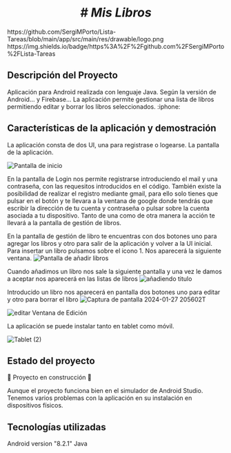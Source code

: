 <h1 align="center"><em> # Mis Libros </em> </h1>
https://github.com/SergiMPorto/Lista-Tareas/blob/main/app/src/main/res/drawable/logo.png
https://img.shields.io/badge/https%3A%2F%2Fgithub.com%2FSergiMPorto%2FLista-Tareas

<h2>Descripción del Proyecto</h2>
Aplicación para Android realizada con lenguaje Java. Según la versión de Android... y Firebase...
La aplicación permite gestionar una lista de libros permitiendo editar y borrar los libros seleccionados. :iphone:

<h2>Características de la aplicación y demostración</h2>
La aplicación consta de dos UI, una para registrase o logearse. La pantalla de la aplicación.

![Pantalla de inicio](https://github.com/SergiMPorto/Lista-Tareas/assets/121488207/1d02b6e7-779b-43cd-b9bc-3361c26f919d)

En la pantalla de Login nos permite registrarse introduciendo el mail y una contraseña, con las requesitos introducidos en el código. 
También existe la posibilidad de realizar el registro mediante gmail, para ello solo tienes que pulsar en el botón y te llevara a la ventana de google donde tendrás que escribir la dirección de tu cuenta y contraseña o pulsar sobre la cuenta asociada a tu dispositivo. 
Tanto de una como de otra manera la acción te llevará a la pantalla  de gestión de libros.


En la pantalla de gestión de libro te encuentras con dos botones uno para agregar los libros y otro para salir de la aplicación y volver a la UI inicial.
Para insertar un libro pulsamos sobre el icono 1. Nos aparecerá la siguiente ventana. 
![Pantalla de añadir libros](https://github.com/SergiMPorto/Lista-Tareas/assets/121488207/731b87bc-83c9-4d24-a5c4-c5d95dd80c7b)


Cuando añadimos un libro nos sale la siguiente pantalla y una vez le damos a aceptar nos aparecerá en las listas de libros
![añadiendo titulo](https://github.com/SergiMPorto/Lista-Tareas/assets/121488207/d04d2d3e-3dc8-4a39-bf7c-eb25c4514744)




Introducido un libro nos aparecerá en pantalla dos botones uno para editar y otro para borrar el libro
![Captura de pantalla 2024-01-27 205602](https://github.com/SergiMPorto/Lista-Tareas/assets/121488207/096ef77c-7582-4fe8-aad4-78919e2d782d)T

![editar](https://github.com/SergiMPorto/Lista-Tareas/assets/121488207/80c84571-3273-4f91-b768-6c6d055addf8)
Ventana de Edición


La aplicación se puede instalar tanto en tablet como móvil. 

![Tablet (2)](https://github.com/SergiMPorto/Lista-Tareas/assets/121488207/84f3d2b2-506b-41b9-8a0e-3a8f2c515586)


<h2>Estado del proyecto</h2>

:construction: Proyecto en construcción :construction:

Aunque el proyecto funciona bien en el simulador de Android Studio. Tenemos varios problemas con la aplicación en su instalación en dispositivos físicos. 


<h2>Tecnologías utilizadas</h2>
Android version "8.2.1"
Java 






